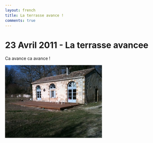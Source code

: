 ```yaml
---
layout: french 
title: La terrasse avance ! 
comments: true
---
```


# 23 Avril 2011 - La terrasse avancee

Ca avance ca avance !

<img src="/photos/terrasse-en-construction.jpg">
